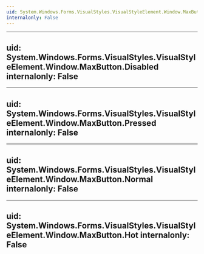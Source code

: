 ```yaml
---
uid: System.Windows.Forms.VisualStyles.VisualStyleElement.Window.MaxButton
internalonly: False
---
```


---
uid: System.Windows.Forms.VisualStyles.VisualStyleElement.Window.MaxButton.Disabled
internalonly: False
---

---
uid: System.Windows.Forms.VisualStyles.VisualStyleElement.Window.MaxButton.Pressed
internalonly: False
---

---
uid: System.Windows.Forms.VisualStyles.VisualStyleElement.Window.MaxButton.Normal
internalonly: False
---

---
uid: System.Windows.Forms.VisualStyles.VisualStyleElement.Window.MaxButton.Hot
internalonly: False
---
